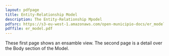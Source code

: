```yaml
---
layout: pdfpage
title: Entity-Relationship Model
description: The Entity-Relationship Mpodel
pdfsrc: https://s3-eu-west-1.amazonaws.com/open-municipio-docs/er_model.pdf
pdffile: er_model.pdf
---
```


These first page shows an ensamble view. The second page is a detail over the Body section of the Model.


    
